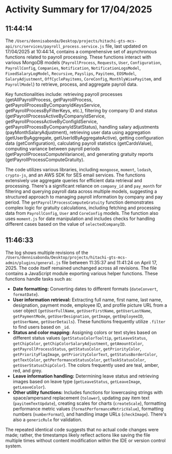 # Activity Summary for 17/04/2025

## 11:44:14
The `/Users/dennisabonda/Desktop/projects/hitachi-gts-mcs-api/src/services/payroll_process.service.js` file, last updated on 17/04/2025 at 10:44:14, contains a comprehensive set of asynchronous functions related to payroll processing.  These functions interact with various MongoDB models (`PayrollProcess`, `Requests`, `User`, `Configuration`, `PayrollConfig`, `Companies`, `Notification`, `NotificationLogsModel`, `FixedSalaryLogModel`, `Recursive`, `Payslips`, `Payitems`, `EOSModel`, `SalaryAdjustment`, `OffCyclePayitems`, `CoreConfig`, `MonthlyWisePayitem`, and `PayrollModel`) to retrieve, process, and aggregate payroll data.

Key functionalities include: retrieving payroll processes (getAllPayrollProcess, getPayrollProcess, getPayrollProcessByCompanyIdKeysService, getPayrollProcessByFilterKeys, etc.),  filtering by company ID and status (getPayrollProcessActiveByCompanyIdService, getPayrollProcessActiveByConfigIdService, getPayrollProcessByCompanyIdStatStatus),  handling salary adjustments (payMonthSalaryAdjustment), retrieving user data using aggregation (getUserByAggregate, getUserIdByAggregateActive),  getting configuration data (getConfiguration), calculating payroll statistics (getCardsValue), computing variance between payroll periods (getPayrollProcessComputeVariance), and generating gratuity reports (getPayrollProcessComputeGratuity).

The code utilizes various libraries, including `mongoose`, `moment`, `lodash`, `crypto-js`, and an AWS SDK for SES email services.  The functions extensively use aggregate queries for efficient data retrieval and processing.  There's a significant reliance on `company_id` and `pay_month` for filtering and querying payroll data across multiple models, suggesting a structured approach to managing payroll information by company and pay period.  The `getPayrollProcessComputeGratuity` function demonstrates complex logic for gratuity calculations, including fetching and processing data from `PayrollConfig`, `User` and `CoreConfig` models.  The function also uses `moment.js` for date manipulation and includes checks for handling different cases based on the value of `selectedCompanyID`.


## 11:46:33
The log shows multiple revisions of the `/Users/dennisabonda/Desktop/projects/hitachi-gts-mcs-admin/plugins/general.js` file between 11:35:37 and 11:41:24 on April 17, 2025.  The code itself remained unchanged across all revisions.  The file contains a JavaScript module exporting various helper functions.  These functions handle tasks such as:

* **Date formatting:** Converting dates to different formats (`dateConvert`, `formatDate`).
* **User information retrieval:** Extracting full name, first name, last name, designation, payment mode, employee ID, and profile picture URL from a user object (`getUserFullName`, `getUserFirstName`, `getUserLastName`, `getPaymentMode`, `getUserDesignation`, `getImage`, `getEmployeeID`, `getUserName`, `getUserDetails`).  These functions frequently utilize `.filter` to find users based on `_id`.
* **Status and color mapping:** Assigning colors or text styles based on different status values (`getStatusColorTooltip`, `getLeaveStatus`, `getChipColor`, `getChipColorSalaryAdjustment`, `getAmountColor`, `getPayrollProcessStatus`, `getStatusColor`, `getPriorityColor`, `getPriorityFlagImage`, `getPriorityColorText`, `getStatusBorderColor`, `getTextColor`, `getPerformanceStatusColor`, `getTaskStatusColor`, `getUserStatusChipColor`).  The colors frequently used are teal, amber, red, and grey.
* **Leave information handling:** Determining leave status and retrieving images based on leave type (`getLeaveStatus`, `getLeaveImage`, `getLeaveColor`).
* **Other utility functions:**  Includes functions for lowercasing strings with space/ampersand replacement (`tolower`), updating pay item text (`payitemTextUpdate`), creating scales for charts (`createScale`), formatting performance metric values (`formatPerformanceMetricValue`), formatting numbers (`numberFormat`), and handling image URLs (`checkImage`).  There's also a `genericRule` for validation.

The repeated identical code suggests that no actual code changes were made; rather, the timestamps likely reflect actions like saving the file multiple times without content modification within the IDE or version control system.

